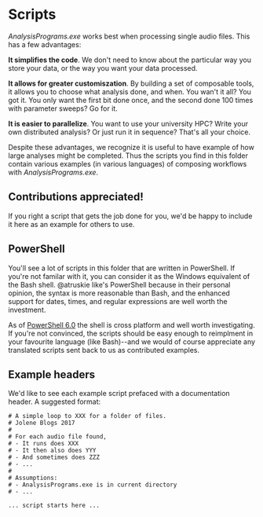 # Scripts

_AnalysisPrograms.exe_ works best when processing single audio files.
This has a few advantages:

**It simplifies the code**. We don't need to know about the particular 
way you store your data, or the way you want your data processed.

**It allows for greater customiszation**. By building a set of composable
tools, it allows you to choose what analysis done, and when. You wan't it
all? You got it. You only want the first bit done once, and the second done
100 times with parameter sweeps? Go for it.

**It is easier to parallelize**. You want to use your university HPC?
Write your own distributed analysis? Or just run it in sequence? That's all
your choice.

Despite these advantages, we recognize it is useful to have example of
how large analyses might be completed. Thus the scripts you find in this
folder contain various examples (in various languages) of composing 
workflows with _AnalysisPrograms.exe_.

## Contributions appreciated!

If you right a script that gets the job done for you, we'd be happy to
include it here as an example for others to use.

## PowerShell

You'll see a lot of scripts in this folder that are written in PowerShell.
If you're not familar with it, you can consider it as the Windows equivalent
of the Bash shell. @atruskie like's PowerShell because in their personal
opinion, the syntax is more reasonable than Bash, and the enhanced support
for dates, times, and regular expressions are well worth the investment.

As of [PowerShell 6.0](https://github.com/PowerShell/PowerShell#-powershell)
the shell is cross platform and well worth investigating. If you're not
convinced, the scripts should be easy enough to reimplment in your favourite
language (like Bash)--and we would of course appreciate any translated
scripts sent back to us as contributed examples.

## Example headers

We'd like to see each example script prefaced with a documentation header.
A suggested format:

```
# A simple loop to XXX for a folder of files.
# Jolene Blogs 2017
#
# For each audio file found,
# - It runs does XXX
# - It then also does YYY
# - And sometimes does ZZZ
# - ...
#
# Assumptions:
# - AnalysisPrograms.exe is in current directory
# - ...

... script starts here ...
```